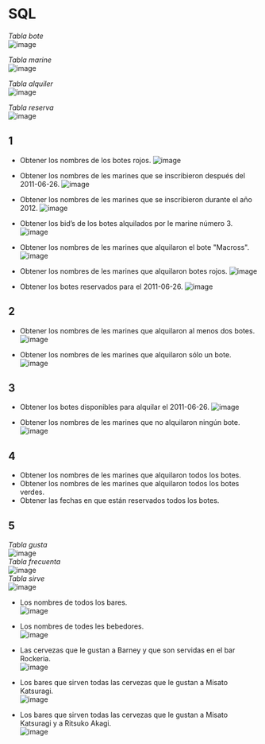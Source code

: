 # SQL

_Tabla bote_  
  ![image](https://github.com/JGRoldan/Programacion-UNGS/assets/71336562/a416ae5a-678f-47ee-9409-77d45d3a0a8d)

_Tabla marine_  
![image](https://github.com/JGRoldan/Programacion-UNGS/assets/71336562/50d007e1-e530-4268-b0c3-948fb8de9547)

_Tabla alquiler_  
![image](https://github.com/JGRoldan/Programacion-UNGS/assets/71336562/ffa77acb-94d1-46c2-b195-8042ff1e7a98)

_Tabla reserva_  
![image](https://github.com/JGRoldan/Programacion-UNGS/assets/71336562/97d42878-94da-4c8b-bd7f-7ad18d7d5181)

## 1 
- Obtener los nombres de los botes rojos.
  ![image](https://github.com/JGRoldan/Programacion-UNGS/assets/71336562/3f99c97d-b154-43d7-a2b4-cae2b9273e33)

- Obtener los nombres de les marines que se inscribieron después del 2011-06-26.
  ![image](https://github.com/JGRoldan/Programacion-UNGS/assets/71336562/c8477752-675f-478c-b02b-57955292fc74)

- Obtener los nombres de les marines que se inscribieron durante el año 2012.
  ![image](https://github.com/JGRoldan/Programacion-UNGS/assets/71336562/9ff77c99-1679-4e7a-95a8-68892fc3381b)

- Obtener los bid’s de los botes alquilados por le marine número 3.
  ![image](https://github.com/JGRoldan/Programacion-UNGS/assets/71336562/4b2b617b-9b0b-4561-bc4c-daad58d02292)

- Obtener los nombres de les marines que alquilaron el bote "Macross".
  ![image](https://github.com/JGRoldan/Programacion-UNGS/assets/71336562/b6733cd7-ce1e-4925-8a06-fa51a12350b4)

- Obtener los nombres de les marines que alquilaron botes rojos.
  ![image](https://github.com/JGRoldan/Programacion-UNGS/assets/71336562/ad060a8c-e126-4210-9086-75700edc5dda)

- Obtener los botes reservados para el 2011-06-26.
  ![image](https://github.com/JGRoldan/Programacion-UNGS/assets/71336562/a05e79a2-1587-4cca-a289-7e3dcf9533cf)

## 2
- Obtener los nombres de les marines que alquilaron al menos dos botes.
  ![image](https://github.com/JGRoldan/Programacion-UNGS/assets/71336562/2863db13-13d2-43c9-ac7d-9c77087aa0ee)

- Obtener los nombres de les marines que alquilaron sólo un bote.
  ![image](https://github.com/JGRoldan/Programacion-UNGS/assets/71336562/f3cfeba4-ef98-4a30-81ad-86bfc08623f4)

## 3
- Obtener los botes disponibles para alquilar el 2011-06-26.
  ![image](https://github.com/JGRoldan/Programacion-UNGS/assets/71336562/8a3ba644-1b1b-40e2-8999-fb01755df1b5)

- Obtener los nombres de les marines que no alquilaron ningún bote.
  ![image](https://github.com/JGRoldan/Programacion-UNGS/assets/71336562/090ce025-59a2-4adc-890a-040e3eb14e40)

## 4
- Obtener los nombres de les marines que alquilaron todos los botes.
- Obtener los nombres de les marines que alquilaron todos los botes verdes.
- Obtener las fechas en que están reservados todos los botes.

## 5
_Tabla gusta_  
![image](https://github.com/JGRoldan/Programacion-UNGS/assets/71336562/80e8dfc6-d409-4293-bf30-05ec08a04fb7)  
_Tabla frecuenta_  
![image](https://github.com/JGRoldan/Programacion-UNGS/assets/71336562/5ad7bcad-479f-4dc1-88d6-9fe07d812e00)  
_Tabla sirve_  
![image](https://github.com/JGRoldan/Programacion-UNGS/assets/71336562/bfd562e6-73a8-4c66-b277-0291d6ce2a8c)  

- Los nombres de todos los bares.  
![image](https://github.com/JGRoldan/Programacion-UNGS/assets/71336562/51bbbef8-2f97-4e1a-97ae-3148b64c11ee)

- Los nombres de todes les bebedores.  
![image](https://github.com/JGRoldan/Programacion-UNGS/assets/71336562/1f394c97-1f4b-45ba-be24-4cff457de973)

- Las cervezas que le gustan a Barney y que son servidas en el bar Rockeria.  
![image](https://github.com/JGRoldan/Programacion-UNGS/assets/71336562/9a36e48a-4b25-48cd-9b4b-d60641f9fabc)

- Los bares que sirven todas las cervezas que le gustan a Misato Katsuragi.  
![image](https://github.com/JGRoldan/Programacion-UNGS/assets/71336562/2083beef-1c27-4acd-9888-0de6cd53beaa)

- Los bares que sirven todas las cervezas que le gustan a Misato Katsuragi y a Ritsuko Akagi.  
![image](https://github.com/JGRoldan/Programacion-UNGS/assets/71336562/43433364-f6e2-4e0b-869f-58077d3e4330)
